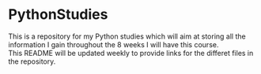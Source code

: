 
# PythonStudies
This is a repository for my Python studies which will aim at storing all the information I gain throughout the 8 weeks I will have this course. <br/>
This README will be updated weekly to provide links for the differet files in the repository.
